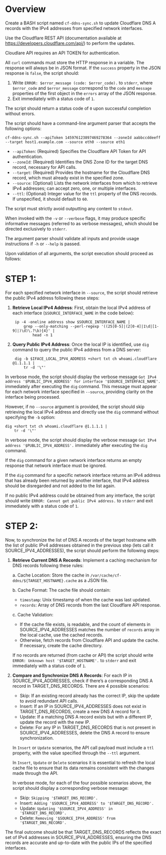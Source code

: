 # Overview

Create a BASH script named `cf-ddns-sync.sh` to update Cloudflare DNS A records with the IPv4 addresses from specified network interfaces.

Use the Cloudflare REST API (documentation available at https://developers.cloudflare.com/api/) to perform the updates.

Cloudlare API requires an API TOKEN for authentication.



All `curl` commands must store the HTTP response in a variable. The response will always be in JSON format. If the `success` property in the JSON response is `false`, the script should:
  1. Write `ERROR: $error_message (code: $error_code).` to `stderr`, where `$error_code` and `$error_message` correspond to the `code` and `message` properties of the first object in the `errors` array of the JSON response.
  2. Exit immediately with a status code of `1`.

The script should return a status code of `0` upon successful completion without errors.



The script should have a command-line argument parser that accepts the following options:

    cf-ddns-sync.sh --apiToken 145976123897469278364 --zoneId aabbccddeeff --target host1.example.com --source eth0 --source eth1

- `--apiToken`: (Required) Specifies the Cloudflare API Token for API authentication.
- `--zoneId`: (Required) Identifies the DNS Zone ID for the target DNS record, necessary for API calls.
- `--target`: (Required) Provides the hostname for the Cloudflare DNS record, which must already exist in the specified zone.
- `--source`: (Optional) Lists the network interfaces from which to retrieve IPv4 addresses; can accept zero, one, or multiple interfaces.
- `--ttl`: (Optional) Integer value for the `ttl` property of the DNS records.  If unspecified, it should default to `60`.

The script must strictly avoid outputting any content to `stdout`.

When invoked with the `-v` or `--verbose` flags, it may produce specific informative messages (referred to as verbose messages), which should be directed exclusively to `stderr`.

The argument parser should validate all inputs and provide usage instructions if `-h` or `--help` is passed.

Upon validation of all arguments, the script execution should proceed as follows:



# STEP 1:

For each specified network interface in `--source`, the script should retrieve the public IPv4 address following these steps:

1. **Retrieve Local IPv4 Address**: First, obtain the local IPv4 address of each interface (`$SOURCE_INTERFACE_NAME` in the code below):

        ip -4 -oneline address show $SOURCE_INTERFACE_NAME |
            grep --only-matching --perl-regexp '((25[0-5]|(2[0-4]|1\d|[1-9]|)\d)\.?\b){4}' |
                head -n 1

2. **Query Public IPv4 Address**: Once the local IP is identified, use `dig` command to query the public IPv4 address from a DNS server:

        dig -b $IFACE_LOCAL_IPV4_ADDRESS +short txt ch whoami.cloudflare @1.1.1.1 |
            tr -d '\"'

In verbose mode, the script should display the verbose message `Got IPv4 address '$PUBLIC_IPV4_ADDRESS' for interface '$SOURCE_INTERFACE_NAME'.` immediately after executing the `dig` command. This message must appear for each network interface specified in `--source`, providing clarity on the interface being processed.



However, if no `--source` argument is provided, the script should skip retrieving the local IPv4 address and directly use the `dig` command without specifying the `-b` option:

    dig +short txt ch whoami.cloudflare @1.1.1.1 |
        tr -d '\"'

In verbose mode, the script should display the verbose message `Got IPv4 address '$PUBLIC_IPV4_ADDRESS'.` immediately after executing the `dig` command.



If the `dig` command for a given network interface returns an empty response that network interface must be ignored.

If the `dig` command for a specific network interface returns an IPv4 address that has already been returned by another interface, that IPv4 address should be disregarded and not added to the list again.

If no public IPv4 address could be obtained from any interface, the script should write `ERROR: Cannot get public IPv4 address.` to `stderr` and exit immediately with a status code of `1`.



# STEP 2:

Now, to synchronize the list of DNS A records of the target hostname with the list of public IPv4 addresses obtained in the previous step (lets call it SOURCE_IPV4_ADDRESSES), the script should perform the following steps:

1. **Retrieve Current DNS A Records**: Implement a caching mechanism for DNS records following these rules:

   a. Cache Location: Store the cache in `/var/cache/cf-ddns/${TARGET_HOSTNAME}.cache` as a JSON file.

   b. Cache Format: The cache file should contain:
      - `timestamp`: Unix timestamp of when the cache was last updated.
      - `records`: Array of DNS records from the last Cloudflare API response.

   c. Cache Validation:
      - If the cache file exists, is readable, and the count of elements in SOURCE_IPV4_ADDRESSES matches the number of `records` array in the local cache, use the cached records.
      - Otherwise, fetch records from Cloudflare API and update the cache.  If necessary, create the cache directory.

   If no records are returned (from cache or API) the script should write `ERROR: Unknown host '$TARGET_HOSTNAME'.` to `stderr` and exit immediately with a status code of `1`.

2. **Compare and Synchronize DNS A Records**: For each IP in SOURCE_IPV4_ADDRESSES, check if there’s a corresponding DNS A record in TARGET_DNS_RECORDS. There are 4 possible scenarios:
    - Skip: If an existing record already has the correct IP, skip the update to avoid redundant API calls.
    - Insert: If an IP in SOURCE_IPV4_ADDRESSES does not exist in TARGET_DNS_RECORDS, create a new DNS A record for it.
    - Update: If a matching DNS A record exists but with a different IP, update the record with the new IP.
    - Delete: For any IP in TARGET_DNS_RECORDS that is not present in SOURCE_IPV4_ADDRESSES, delete the DNS A record to ensure synchronization.

    In `Insert` or `Update` scenarios, the API call payload must include a `ttl` property, with the value specified through the `--ttl` argument.

    In `Insert`, `Update` or `Delete` scenarios it is essential to refresh the local cache file to ensure that its data remains consistent with the changes made through the API.

    In verbose mode, for each of the four possible scenarios above, the script should display a corresponding verbose message:

    - Skip: `Skipping '$TARGET_DNS_RECORD'.`
    - Insert: `Adding '$SOURCE_IPV4_ADDRESS' to '$TARGET_DNS_RECORD'.`
    - Update: `Updating '$SOURCE_IPV4_ADDRESS' in '$TARGET_DNS_RECORD'.`
    - Delete: `Removing '$SOURCE_IPV4_ADDRESS' from '$TARGET_DNS_RECORD'.`

The final outcome should be that TARGET_DNS_RECORDS reflects the exact set of IPv4 addresses in SOURCE_IPV4_ADDRESSES, ensuring the DNS records are accurate and up-to-date with the public IPs of the specified interfaces.
